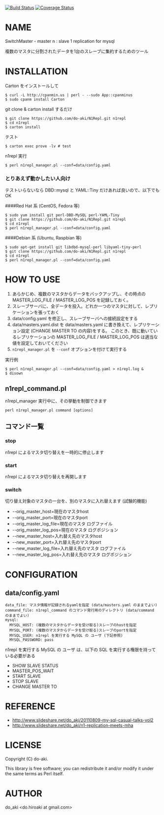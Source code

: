[![Build Status](https://travis-ci.org/do-aki/N1Repl.svg?branch=master)](https://travis-ci.org/do-aki/N1Repl)
[![Coverage Status](https://coveralls.io/repos/do-aki/N1Repl/badge.png?branch=master)](https://coveralls.io/r/do-aki/N1Repl?branch=master)

# NAME

SwitchMaster - master n : slave 1 replication for mysql

複数のマスタに分割されたデータを1台のスレーブに集約するためのツール

# INSTALLATION 

Carton をインストールして
```
$ curl -L http://cpanmin.us | perl - --sudo App::cpanminus
$ sudo cpanm install Carton
```

git clone & carton install するだけ
```
$ git clone https://github.com/do-aki/N1Repl.git n1repl
$ cd n1repl
$ carton install
```

テスト
```
$ carton exec prove -lv # test
```

n1repl 実行
```
$ perl n1repl_manager.pl --conf=data/config.yaml
```


### とりあえず動かしたい人向け
テストいらないなら DBD::mysql と YAML::Tiny だけあれば良いので、以下でもOK

####Red Hat 系 (CentOS, Fedora 等)
```
$ sudo yum install git perl-DBD-MySQL perl-YAML-Tiny
$ git clone https://github.com/do-aki/N1Repl.git n1repl
$ cd n1repl
$ perl n1repl_manager.pl --conf=data/config.yaml
```

####Debian 系 (Ubuntu, Raspbian 等)
```
$ sudo apt-get install git libdbd-mysql-perl libyaml-tiny-perl
$ git clone https://github.com/do-aki/N1Repl.git n1repl
$ cd n1repl
$ perl n1repl_manager.pl --conf=data/config.yaml
```

# HOW TO USE

1. あらかじめ、複数のマスタからデータをバックアップし、その時点の MASTER_LOG_FILE / MASTER_LOG_POS を記録しておく。
2. スレーブサーバに、全データを投入。どれか一つのマスタに対して、レプリケーションを張っておく
3. data/config.yaml を修正し、スレーブサーバへの接続設定をする
4. data/masters.yaml.dist を data/masters.yaml に書き換えて、レプリケーション設定 (CHANGE MASTER TO の内容)をする。
   このとき、既に動いているレプリケーションの MASTER_LOG_FILE / MASTER_LOG_POS は適当な値を設定しておいてください
5. `n1repl_manager.pl` を `--conf` オプションを付けて実行する

実行例
```
$ perl n1repl_manager.pl --conf=data/config.yaml > n1repl.log &
$ disown
```

## n1repl_command.pl

n1repl_manager 実行中に、その挙動を制御できます

```
perl n1repl_manager.pl command [options]
```
## コマンド一覧
### stop
n1repl によるマスタ切り替えを一時的に停止します

### start
n1repl によるマスタ切り替えを再開します

### switch
切り替え対象のマスタの一台を、別のマスタに入れ替えます (試験的機能)

* --orig_master_host=現在のマスタhost
* --orig_master_port=現在のマスタport
* --orig_master_log_file=現在のマスタ ログファイル
* --orig_master_log_pos=現在のマスタ ログポジション
* --new_master_host=入れ替え先のマスタhost
* --new_master_port=入れ替え先のマスタport
* --new_master_log_file=入れ替え先のマスタ ログファイル
* --new_master_log_pos=入れ替え先のマスタ ログポジション


# CONFIGURATION

## data/config.yaml
```
data_file: マスタ情報が記録されるyamlを指定 (data/masters.yaml のままでよい)
command_file: n1repl_command のコマンド発行用のディレクトリ (data/command のままでよい)
mysql:
  MYSQL_HOST: (複数のマスタからデータを受け取る)スレーブのhostを指定
  MYSQL_PORT: (複数のマスタからデータを受け取る)スレーブのportを指定
  MYSQL_USER: n1repl を実行する MySQL の ユーザ (下記参照)
  MYSQL_PASSWORD: pass
```

n1repl を実行する MySQL の ユーザ は、以下の SQL を実行する権限を持っている必要がある

* SHOW SLAVE STATUS 
* MASTER_POS_WAIT
* START SLAVE
* STOP SLAVE
* CHANGE MASTER TO


# REFERENCE
* http://www.slideshare.net/do_aki/20110809-my-sql-casual-talks-vol2
* http://www.slideshare.net/do_aki/n1-replication-meets-mha

# LICENSE

Copyright (C) do-aki.

This library is free software; you can redistribute it and/or modify
it under the same terms as Perl itself.

# AUTHOR

do_aki <do.hiroaki at gmail.com>

